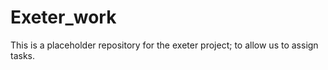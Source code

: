 # Exeter_work
This is a placeholder repository for the exeter project; to allow us to assign tasks.
